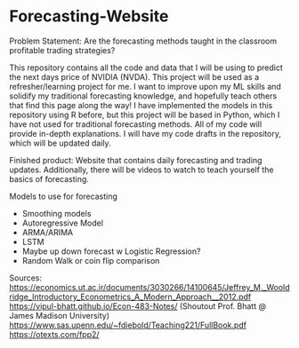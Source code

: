 # Forecasting-Website
Problem Statement: Are the forecasting methods taught in the classroom profitable trading strategies?

This repository contains all the code and data that I will be using to predict the next days price of NVIDIA (NVDA). This project will be used as a refresher/learning project for me. I want to improve upon my ML skills and solidify my traditional forecasting knowledge, and hopefully teach others that find this page along the way! I have implemented the models in this repository using R before, but this project will be based in Python, which I have not used for traditional forecasting methods. All of my code will provide in-depth explanations. I will have my code drafts in the repository, which will be updated daily. 

Finished product: Website that contains daily forecasting and trading updates. Additionally, there will be videos to watch to teach yourself the basics of forecasting.

Models to use for forecasting
- Smoothing models
- Autoregressive Model
- ARMA/ARIMA
- LSTM
- Maybe up down forecast w Logistic Regression?
- Random Walk or coin flip comparison

Sources:
https://economics.ut.ac.ir/documents/3030266/14100645/Jeffrey_M._Wooldridge_Introductory_Econometrics_A_Modern_Approach__2012.pdf
https://vipul-bhatt.github.io/Econ-483-Notes/           (Shoutout Prof. Bhatt @ James Madison University)
https://www.sas.upenn.edu/~fdiebold/Teaching221/FullBook.pdf
https://otexts.com/fpp2/

